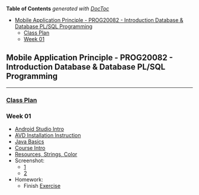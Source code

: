 <!-- START doctoc generated TOC please keep comment here to allow auto update -->
<!-- DON'T EDIT THIS SECTION, INSTEAD RE-RUN doctoc TO UPDATE -->
**Table of Contents**  *generated with [DocToc](https://github.com/thlorenz/doctoc)*

- [Mobile Application Principle - PROG20082 - Introduction Database & Database PL/SQL Programming](#mobile-application-principle---prog20082---introduction-database-&-database-plsql-programming)
  - [Class Plan](#class-plan)
  - [Week 01](#week-01)

<!-- END doctoc generated TOC please keep comment here to allow auto update -->

## Mobile Application Principle - PROG20082 - Introduction Database & Database PL/SQL Programming

---
### [Class Plan](./getting_started/Class_Plan.pdf)

### Week 01 

- [Android Studio Intro](./getting_started/Android_Studio_Intro.pdf)
- [AVD Installation Instruction](./getting_started/AVD_Installation_Instructions.pdf)
- [Java Basics](./getting_started/Java_Basics.pdf)
- [Course Intro](./getting_started/Course_Intro.pdf)
- [Resources, Strings, Color](./weeks/week_01/Resources_Strings_Color.pdf)
- Screenshot:
	- [1](./getting_started/screenshot_1.jpg)
	- [2](./getting_started/screenshot_2.jpg)
- Homework:
    - Finish [Exercise](./weeks/week_01/Exercise.pdf)
